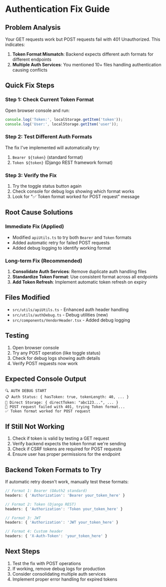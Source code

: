 # Authentication Fix Guide

## Problem Analysis
Your GET requests work but POST requests fail with 401 Unauthorized. This indicates:

1. **Token Format Mismatch**: Backend expects different auth formats for different endpoints
2. **Multiple Auth Services**: You mentioned 10+ files handling authentication causing conflicts

## Quick Fix Steps

### Step 1: Check Current Token Format
Open browser console and run:
```javascript
console.log('Token:', localStorage.getItem('token'));
console.log('User:', localStorage.getItem('user'));
```

### Step 2: Test Different Auth Formats
The fix I've implemented will automatically try:
1. `Bearer ${token}` (standard format)
2. `Token ${token}` (Django REST framework format)

### Step 3: Verify the Fix
1. Try the toggle status button again
2. Check console for debug logs showing which format works
3. Look for "✅ Token format worked for POST request" message

## Root Cause Solutions

### Immediate Fix (Applied)
- Modified `apiUtils.ts` to try both `Bearer` and `Token` formats
- Added automatic retry for failed POST requests
- Added debug logging to identify working format

### Long-term Fix (Recommended)
1. **Consolidate Auth Services**: Remove duplicate auth handling files
2. **Standardize Token Format**: Use consistent format across all endpoints
3. **Add Token Refresh**: Implement automatic token refresh on expiry

## Files Modified
- `src/utils/apiUtils.ts` - Enhanced auth header handling
- `src/utils/authDebug.ts` - Debug utilities (new)
- `src/components/VendorHeader.tsx` - Added debug logging

## Testing
1. Open browser console
2. Try any POST operation (like toggle status)
3. Check for debug logs showing auth details
4. Verify POST requests now work

## Expected Console Output
```
🔍 AUTH DEBUG START
📋 Auth Status: { hasToken: true, tokenLength: 40, ... }
💾 Direct Storage: { directToken: "abc123...", ... }
🔄 POST request failed with 401, trying Token format...
✅ Token format worked for POST request
```

## If Still Not Working
1. Check if token is valid by testing a GET request
2. Verify backend expects the token format we're sending
3. Check if CSRF tokens are required for POST requests
4. Ensure user has proper permissions for the endpoint

## Backend Token Formats to Try
If automatic retry doesn't work, manually test these formats:

```javascript
// Format 1: Bearer (OAuth2 standard)
headers: { 'Authorization': 'Bearer your_token_here' }

// Format 2: Token (Django REST)
headers: { 'Authorization': 'Token your_token_here' }

// Format 3: JWT
headers: { 'Authorization': 'JWT your_token_here' }

// Format 4: Custom header
headers: { 'X-Auth-Token': 'your_token_here' }
```

## Next Steps
1. Test the fix with POST operations
2. If working, remove debug logs for production
3. Consider consolidating multiple auth services
4. Implement proper error handling for expired tokens